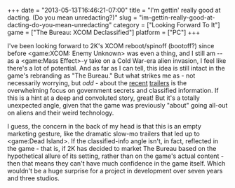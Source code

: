 +++
date = "2013-05-13T16:46:21-07:00"
title = "I'm gettin' really good at dacting. (Do you mean unredacting?)"
slug = "im-gettin-really-good-at-dacting-do-you-mean-unredacting"
category = ["Looking Forward To It"]
game = ["The Bureau: XCOM Declassified"]
platform = ["PC"]
+++

I've been looking forward to 2K's XCOM reboot/spinoff (bootoff?) since before <game:XCOM: Enemy Unknown> was even a thing, and I still am -- as a <game:Mass Effect>-y take on a Cold War-era alien invasion, I feel like there's a lot of potential.  And as far as I can tell, this idea is still intact in the game's rebranding as "The Bureau."  But what strikes me as - not necessarily worrying, but <i>odd</i> - about the <a href="http://www.joystiq.com/2013/04/26/xcom-shooter-now-the-bureau-xcom-declassified-out-august/">recent</a> <a href="http://www.joystiq.com/2013/05/13/being-a-bureau-dude-in-xcom-declassified/">trailers</a> is the overwhelming focus on government secrets and classified information.  If this is a hint at a deep and convoluted story, great!  But it's a totally unexpected angle, given that the game was previously "about" going all-out on aliens and their weird technology.

I guess, the concern in the back of my head is that this is an empty marketing gesture, like the dramatic slow-mo trailers that led up to <game:Dead Island>.  If the classified-info angle isn't, in fact, reflected in the game - that is, if 2K has decided to market The Bureau based on the hypothetical allure of its setting, rather than on the game's actual content - then that means they can't have much confidence in the game itself.  Which wouldn't be a huge surprise for a project in development over seven years and three studios.